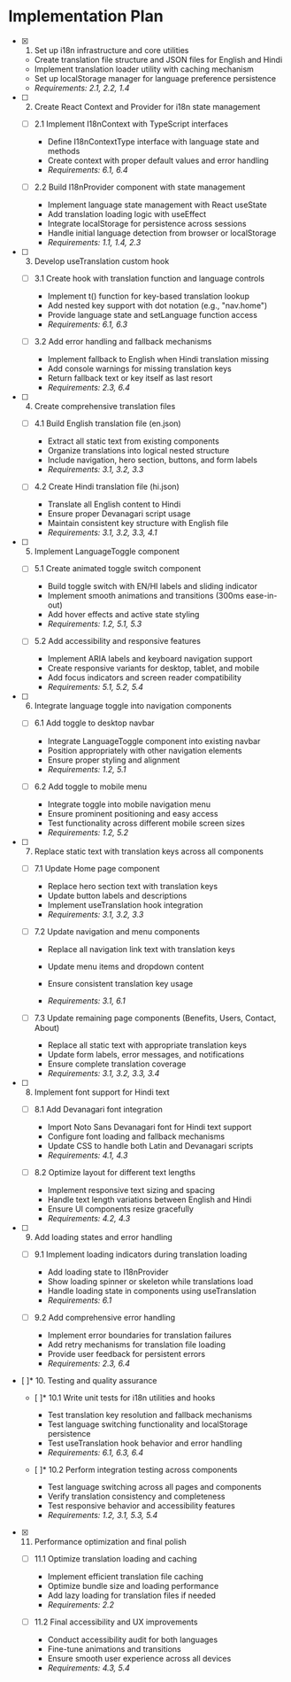 # Implementation Plan

- [x] 1. Set up i18n infrastructure and core utilities



  - Create translation file structure and JSON files for English and Hindi
  - Implement translation loader utility with caching mechanism
  - Set up localStorage manager for language preference persistence
  - _Requirements: 2.1, 2.2, 1.4_

- [ ] 2. Create React Context and Provider for i18n state management
  - [ ] 2.1 Implement I18nContext with TypeScript interfaces
    - Define I18nContextType interface with language state and methods
    - Create context with proper default values and error handling
    - _Requirements: 6.1, 6.4_

  - [ ] 2.2 Build I18nProvider component with state management
    - Implement language state management with React useState
    - Add translation loading logic with useEffect
    - Integrate localStorage for persistence across sessions
    - Handle initial language detection from browser or localStorage
    - _Requirements: 1.1, 1.4, 2.3_

- [ ] 3. Develop useTranslation custom hook
  - [ ] 3.1 Create hook with translation function and language controls
    - Implement t() function for key-based translation lookup
    - Add nested key support with dot notation (e.g., "nav.home")
    - Provide language state and setLanguage function access
    - _Requirements: 6.1, 6.3_

  - [ ] 3.2 Add error handling and fallback mechanisms
    - Implement fallback to English when Hindi translation missing
    - Add console warnings for missing translation keys
    - Return fallback text or key itself as last resort
    - _Requirements: 2.3, 6.4_

- [ ] 4. Create comprehensive translation files
  - [ ] 4.1 Build English translation file (en.json)
    - Extract all static text from existing components
    - Organize translations into logical nested structure
    - Include navigation, hero section, buttons, and form labels
    - _Requirements: 3.1, 3.2, 3.3_

  - [ ] 4.2 Create Hindi translation file (hi.json)
    - Translate all English content to Hindi
    - Ensure proper Devanagari script usage
    - Maintain consistent key structure with English file
    - _Requirements: 3.1, 3.2, 3.3, 4.1_

- [ ] 5. Implement LanguageToggle component
  - [ ] 5.1 Create animated toggle switch component
    - Build toggle switch with EN/HI labels and sliding indicator
    - Implement smooth animations and transitions (300ms ease-in-out)
    - Add hover effects and active state styling
    - _Requirements: 1.2, 5.1, 5.3_

  - [ ] 5.2 Add accessibility and responsive features
    - Implement ARIA labels and keyboard navigation support
    - Create responsive variants for desktop, tablet, and mobile
    - Add focus indicators and screen reader compatibility
    - _Requirements: 5.1, 5.2, 5.4_

- [ ] 6. Integrate language toggle into navigation components
  - [ ] 6.1 Add toggle to desktop navbar
    - Integrate LanguageToggle component into existing navbar
    - Position appropriately with other navigation elements
    - Ensure proper styling and alignment
    - _Requirements: 1.2, 5.1_

  - [ ] 6.2 Add toggle to mobile menu
    - Integrate toggle into mobile navigation menu
    - Ensure prominent positioning and easy access
    - Test functionality across different mobile screen sizes
    - _Requirements: 1.2, 5.2_

- [ ] 7. Replace static text with translation keys across all components
  - [ ] 7.1 Update Home page component
    - Replace hero section text with translation keys
    - Update button labels and descriptions
    - Implement useTranslation hook integration
    - _Requirements: 3.1, 3.2, 3.3_

  - [ ] 7.2 Update navigation and menu components
    - Replace all navigation link text with translation keys
    - Update menu items and dropdown content
    - Ensure consistent translation key usage




    - _Requirements: 3.1, 6.1_

  - [ ] 7.3 Update remaining page components (Benefits, Users, Contact, About)
    - Replace all static text with appropriate translation keys
    - Update form labels, error messages, and notifications
    - Ensure complete translation coverage
    - _Requirements: 3.1, 3.2, 3.3, 3.4_

- [ ] 8. Implement font support for Hindi text
  - [ ] 8.1 Add Devanagari font integration
    - Import Noto Sans Devanagari font for Hindi text support
    - Configure font loading and fallback mechanisms
    - Update CSS to handle both Latin and Devanagari scripts
    - _Requirements: 4.1, 4.3_

  - [ ] 8.2 Optimize layout for different text lengths
    - Implement responsive text sizing and spacing
    - Handle text length variations between English and Hindi
    - Ensure UI components resize gracefully
    - _Requirements: 4.2, 4.3_

- [ ] 9. Add loading states and error handling
  - [ ] 9.1 Implement loading indicators during translation loading
    - Add loading state to I18nProvider
    - Show loading spinner or skeleton while translations load
    - Handle loading state in components using useTranslation
    - _Requirements: 6.1_

  - [ ] 9.2 Add comprehensive error handling
    - Implement error boundaries for translation failures
    - Add retry mechanisms for translation file loading
    - Provide user feedback for persistent errors
    - _Requirements: 2.3, 6.4_

- [ ]* 10. Testing and quality assurance
  - [ ]* 10.1 Write unit tests for i18n utilities and hooks
    - Test translation key resolution and fallback mechanisms
    - Test language switching functionality and localStorage persistence
    - Test useTranslation hook behavior and error handling
    - _Requirements: 6.1, 6.3, 6.4_

  - [ ]* 10.2 Perform integration testing across components
    - Test language switching across all pages and components
    - Verify translation consistency and completeness
    - Test responsive behavior and accessibility features
    - _Requirements: 1.2, 3.1, 5.3, 5.4_

- [x] 11. Performance optimization and final polish


  - [ ] 11.1 Optimize translation loading and caching
    - Implement efficient translation file caching
    - Optimize bundle size and loading performance
    - Add lazy loading for translation files if needed
    - _Requirements: 2.2_

  - [ ] 11.2 Final accessibility and UX improvements
    - Conduct accessibility audit for both languages
    - Fine-tune animations and transitions
    - Ensure smooth user experience across all devices
    - _Requirements: 4.3, 5.4_